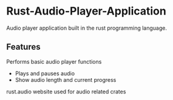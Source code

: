 # Rust-Audio-Player-Application
Audio player application built in the rust programming language. 
## Features
Performs basic audio player functions
- Plays and pauses audio
- Show audio length and current progress

rust.audio website used for audio related crates


